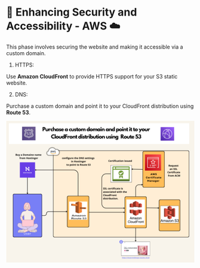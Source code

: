 #  🔐 Enhancing Security and Accessibility - AWS ☁️

This phase involves securing the website and making it accessible via a custom domain.

1. HTTPS:

Use **Amazon CloudFront** to provide HTTPS support for your S3 static website.

2. DNS:

Purchase a custom domain and point it to your CloudFront distribution using **Route 53**.


![Enhancing Security and Accessibility](Security.png)
